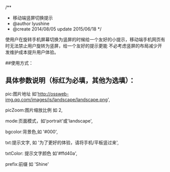 /**
 * 移动端竖屏切换提示
 * @author lyushine
 * @create 2014/08/05 update 2015/06/18
 */
 
使用户在旋转手机屏幕切换为竖屏的时候给一个友好的小提示，移动端手机网页有时无法禁止用户旋转为竖屏，给一个友好的提示更能
不必考虑竖屏的布局减少开发维护成本提升用户体验。

##使用方式：
	<script src="http://ossweb-img.qq.com/images/js/landscape/landscape.min.js"></script>
	<script>
		var Shine_landscape = new Shine_landscape({
		    mode:'portrait',//portrait,landscape
		    prefix:'Shine',
		});
	</script>
## 具体参数说明（标红为必填，其他为选填）：

pic:图片地址 如'http://ossweb-img.qq.com/images/js/landscape/landscape.png',

picZoom:图片缩放比例 如 2,

mode:页面模式，如'portrait'或'landscape',

bgcolor:背景色,如 '#000',

txt:提示文字, 如 '为了更好的体验，请将手机/平板竖过来',

txtColor: 提示文字颜色 如'#ffd40a',

prefix:前缀 如 'Shine'
